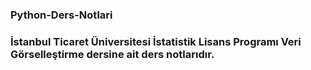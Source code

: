 ### Python-Ders-Notlari

### İstanbul Ticaret Üniversitesi İstatistik Lisans Programı Veri Görselleştirme dersine ait ders notlarıdır.
